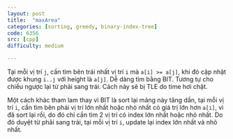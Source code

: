 ```yaml
---
layout: post
title:  "maxArea"
categories: [sorting, greedy, binary-index-tree]
code: 6356
src: [cpp]
difficulty: medium

---
```


Tại mỗi vị trí `j`, cần tìm bên trái nhất vị trí `i` mà `a[i] >= a[j]`, khi đó cập nhật được khung `i..j` với height là `a[j]`.  Dễ dàng tìm bằng BIT. Tương tự cho chiều ngược lại từ phải sang trái. Cách này sẽ bị TLE do time hơi chặt.

Một cách khác tham lam thay vì BIT là sort lại mảng này tăng dần, tại mỗi vị trí `i`, cần tìm bên phải vị trí lớn nhất hoặc nhỏ nhất có giá trị lớn hơn `a[i]`, vì đã sort lại rồi, do đó chỉ cần tìm 2 vị trí có index lớn nhất hoặc nhỏ nhất. Do đó duyệt từ phải sang trái, tại mỗi vị trí `i`, update lại index lớn nhất và nhỏ nhất.
